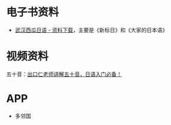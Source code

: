 # 电子书资料
- [武汉西瓜日语 - 资料下载](https://www.suikajapanese.com/col.jsp?id=126)，主要是《新标日》和《大家的日本语》

# 视频资料
五十音：[出口仁老师讲解五十音，日语入门必备！](https://www.bilibili.com/video/BV18J411774w?p=1&vd_source=43b6af819307ca6bdad60477a02d8d1c)

# APP
- 多邻国
